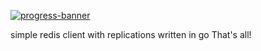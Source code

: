 [![progress-banner](https://backend.codecrafters.io/progress/redis/d4b71230-6952-4451-bfdc-df37a8c892b3)](https://app.codecrafters.io/users/codecrafters-bot?r=2qF)

simple redis client with replications written in go
That's all!
